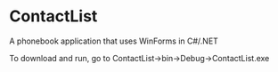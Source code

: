 # ContactList
A phonebook application that uses WinForms in C#/.NET

To download and run, go to ContactList->bin->Debug->ContactList.exe
